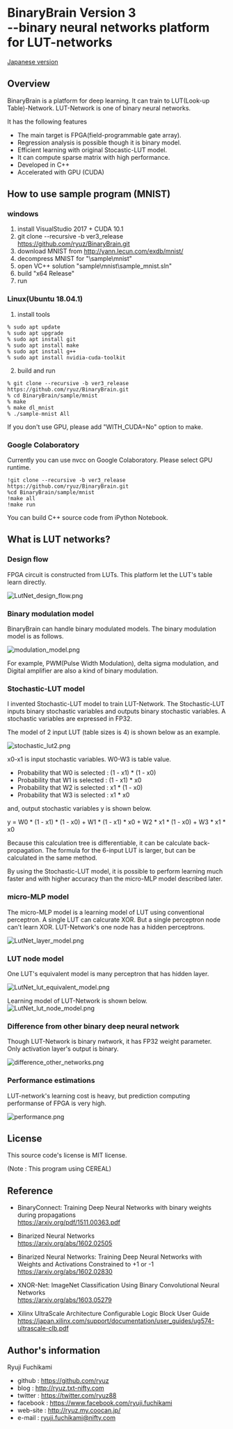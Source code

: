 ﻿
# BinaryBrain Version 3<br> --binary neural networks platform for LUT-networks

[Japanese version](README.md)

## Overview
BinaryBrain is a platform for deep learning. It can train to LUT(Look-up Table)-Network.
LUT-Network is one of binary neural networks.

It has the following features

- The main target is FPGA(field-programmable gate array).
- Regression analysis is possible though it is binary model.
- Efficient learning with original Stocastic-LUT model.
- It can compute sparse matrix with high performance.
- Developed in C++
- Accelerated with GPU (CUDA)


## How to use sample program (MNIST)
### windows
1. install VisualStudio 2017 + CUDA 10.1
2. git clone --recursive -b ver3_release https://github.com/ryuz/BinaryBrain.git 
3. download MNIST from http://yann.lecun.com/exdb/mnist/
4. decompress MNIST for "\sample\mnist"
5. open VC++ solution "sample\mnist\sample_mnist.sln"
6. build "x64 Release"
7. run

### Linux(Ubuntu 18.04.1)
1. install tools 
```
% sudo apt update
% sudo apt upgrade
% sudo apt install git
% sudo apt install make
% sudo apt install g++
% sudo apt install nvidia-cuda-toolkit
```
2. build and run
```
% git clone --recursive -b ver3_release  https://github.com/ryuz/BinaryBrain.git
% cd BinaryBrain/sample/mnist
% make
% make dl_mnist
% ./sample-mnist All
```

If you don't use GPU, please add "WITH_CUDA=No" option to make.

### Google Colaboratory
Currently you can use nvcc on Google Colaboratory.
Please select GPU runtime.
```
!git clone --recursive -b ver3_release  https://github.com/ryuz/BinaryBrain.git
%cd BinaryBrain/sample/mnist
!make all
!make run
```
You can build C++ source code from iPython Notebook.


## What is LUT networks?
### Design flow
FPGA circuit is constructed from LUTs.
This platform let the LUT's table learn directly.

![LutNet_design_flow.png](documents/images/LutNet_design_flow.png "design flow")

### Binary modulation model
BinaryBrain can handle binary modulated models.
The binary modulation model is as follows.

![modulation_model.png](documents/images/modulation_model.png "modulation_model")

For example, PWM(Pulse Width Modulation), delta sigma modulation, and Digital amplifier are also a kind of binary modulation.

### Stochastic-LUT model
I invented Stochastic-LUT model to train LUT-Network.
The Stochastic-LUT inputs binary stochastic variables and outputs binary stochastic variables.
A stochastic variables are expressed in FP32.

The model of 2 input LUT (table sizes is 4) is shown below as an example.

![stochastic_lut2.png](documents/images/stochastic_lut2.png "stochastic_lut2")

x0-x1 is input stochastic variables. W0-W3 is table value.

- Probability that W0 is selected : (1 - x1) * (1 - x0)
- Probability that W1 is selected : (1 - x1) * x0
- Probability that W2 is selected : x1 * (1 - x0)
- Probability that W3 is selected : x1 * x0

 and, output stochastic variables y is shown below.

y =   W0 * (1 - x1) * (1 - x0)
      + W1 * (1 - x1) * x0
      + W2 * x1 * (1 - x0)
      + W3 * x1 * x0

 Because this calculation tree is differentiable, it can be calculate back-propagation.
The formula for the 6-input LUT is larger, but can be calculated in the same method.

By using the Stochastic-LUT model, it is possible to perform learning much faster and with higher accuracy than the micro-MLP model described later.


### micro-MLP model
The micro-MLP model is a learning model of LUT using conventional perceptron.
A single LUT can calcurate XOR. But a single perceptron node can't learn XOR.
LUT-Network's one node has a hidden perceptrons.

![LutNet_layer_model.png](documents/images/LutNet_layer_model.png "layer_model")

### LUT node model
One LUT's equivalent model is many perceptron that has hidden layer.

![LutNet_lut_equivalent_model.png](documents/images/LutNet_lut_equivalent_model.png "LUT node model")

Learning model of LUT-Network is shown below.
![LutNet_lut_node_model.png](documents/images/LutNet_node_model.png "LUT node model")

### Difference from other binary deep neural network
Though LUT-Network is binary nwtwork, it has FP32 weight parameter. Only activation layer's output is binary.


![difference_other_networks.png](documents/images/difference_other_networks.png "difference from other networks")

### Performance  estimations
LUT-network's learning cost is heavy, but prediction computing performanse of FPGA is very high.

![performance.png](documents/images/performance.png "parformance")

## License
This source code's license is MIT license.

(Note : This program using CEREAL)

## Reference
- BinaryConnect: Training Deep Neural Networks with binary weights during propagations<br>
https://arxiv.org/pdf/1511.00363.pdf

- Binarized Neural Networks<br>
https://arxiv.org/abs/1602.02505

- Binarized Neural Networks: Training Deep Neural Networks with Weights and Activations Constrained to +1 or -1<br>
https://arxiv.org/abs/1602.02830

- XNOR-Net: ImageNet Classification Using Binary Convolutional Neural Networks<br>
https://arxiv.org/abs/1603.05279

- Xilinx UltraScale Architecture Configurable Logic Block User Guide<br>
https://japan.xilinx.com/support/documentation/user_guides/ug574-ultrascale-clb.pdf


## Author's information
Ryuji Fuchikami
- github : https://github.com/ryuz
- blog : http://ryuz.txt-nifty.com
- twitter : https://twitter.com/ryuz88
- facebook : https://www.facebook.com/ryuji.fuchikami
- web-site : http://ryuz.my.coocan.jp/
- e-mail : ryuji.fuchikami@nifty.com


